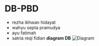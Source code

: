# DB-PBD
- rezha ikhwan hidayat
- wahyu septa pramudya 
- ayu fatimah
- satria reqi fidian
**diagram DB**
 ![Diagram](./diagram.png)
